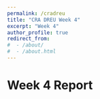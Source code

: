 ```yaml
---
permalink: /cradreu
title: "CRA DREU Week 4"
excerpt: "Week 4"
author_profile: true
redirect_from: 
#  - /about/
#  - /about.html
---
```


Week 4 Report
======